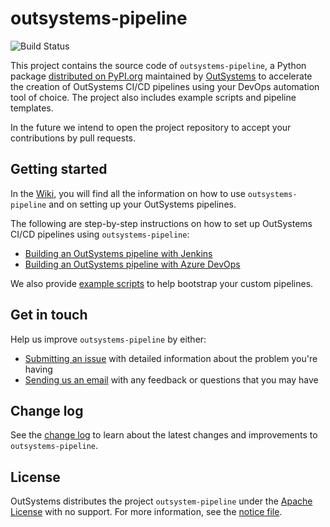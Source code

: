 # outsystems-pipeline

![Build Status](https://dev.azure.com/os-pipeline/OutSystems-Pipeline/_apis/build/status/OutSystems.outsystems-pipeline?branchName=master)

This project contains the source code of `outsystems-pipeline`, a Python package [distributed on PyPI.org](https://pypi.org/project/outsystems-pipeline/) maintained by [OutSystems](https://www.outsystems.com) to accelerate the creation of OutSystems CI/CD pipelines using your DevOps automation tool of choice. The project also includes example scripts and pipeline templates.

In the future we intend to open the project repository to accept your contributions by pull requests.

## Getting started

In the [Wiki](https://github.com/OutSystems/outsystems-pipeline/wiki), you will find all the information on how to use `outsystems-pipeline` and on setting up your OutSystems pipelines.

The following are step-by-step instructions on how to set up OutSystems CI/CD pipelines using `outsystems-pipeline`:

* [Building an OutSystems pipeline with Jenkins](https://github.com/OutSystems/outsystems-pipeline/wiki/Building-an-OutSystems-pipeline-with-Jenkins)
* [Building an OutSystems pipeline with Azure DevOps](https://github.com/OutSystems/outsystems-pipeline/wiki/Building-an-OutSystems-pipeline-with-Azure-DevOps)

We also provide [example scripts](https://github.com/OutSystems/outsystems-pipeline/tree/master/examples/other_pipelines) to help bootstrap your custom pipelines.

## Get in touch

Help us improve `outsystems-pipeline` by either:

* [Submitting an issue](https://github.com/OutSystems/outsystems-pipeline/issues) with detailed information about the problem you're having
* [Sending us an email](mailto:cicd.integrations@outsystems.com) with any feedback or questions that you may have

## Change log

See the [change log](CHANGELOG.md) to learn about the latest changes and improvements to `outsystems-pipeline`.

## License

OutSystems distributes the project `outsystem-pipeline` under the [Apache License](LICENSE) with no support. For more information, see the [notice file](NOTICE.md).
